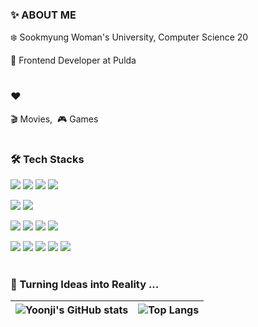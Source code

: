 
<h3>✨ ABOUT ME</h3>

<p>
  ❄️ Sookmyung Woman's University, Computer Science 20
</p>
<p>
  💙 Frontend Developer at Pulda
</p>

#
  
<h3>❤️</h3>
<p>🎬 Movies,&nbsp;&nbsp;🎮 Games</p>
  
#
<h3>🛠 Tech Stacks</h3>
<p>
  <img src="https://img.shields.io/badge/Dart-0175C2?style=flat-square&logo=dart&logoColor=white">
  <img src="https://img.shields.io/badge/Flutter-02569B?style=flat-square&logo=flutter&logoColor=white">
  <img src="https://img.shields.io/badge/Python-3776AB?style=flat-square&logo=python&logoColor=white">
  <img src="https://img.shields.io/badge/Java-1A6C80?style=flat-square&logo=java&logoColor=white">
</p>
<p>
  <img src="https://img.shields.io/badge/Spring Boot-6DB33F?style=flat-square&logo=Spring Boot&logoColor=white">
  <img src="https://img.shields.io/badge/Hibernate-59666C?style=flat-square&logo=Hibernate&logoColor=white">
</p>
<p>
  <img src="https://img.shields.io/badge/MYSQL-4479A1?style=flat-square&logo=MYSQL&logoColor=white">
  <img src="https://img.shields.io/badge/AWS EC2-FF9900?style=flat-square&logo=Amazon EC2&logoColor=white">
  <img src="https://img.shields.io/badge/AWS RDS-527FFF?style=flat-square&logo=Amazon RDS&logoColor=white">
  <img src="https://img.shields.io/badge/AWS S3-569A31?style=flat-square&logo=Amazon S3&logoColor=white">
</p>
<p>
  <img src="https://img.shields.io/badge/Jira-0052CC?style=flat-square&logo=Jira&logoColor=white"/>
  <img src="https://img.shields.io/badge/Confluence-172B4D?style=flat-square&logo=Confluence&logoColor=white"/>
  <img src="https://img.shields.io/badge/Notion-000000?style=flat-square&logo=Notion&logoColor=white"/>
  <img src="https://img.shields.io/badge/GitHub-181717?style=flat-square&logo=GitHub&logoColor=white"/>
  <img src="https://img.shields.io/badge/Git-F05032?style=flat-square&logo=Git&logoColor=white"/>
</p>
  
#
<h3> 🚀 Turning Ideas into Reality ... </h3>

| ![Yoonji's GitHub stats](https://github-readme-stats.vercel.app/api?username=jelliijoa&show_icons=true&theme=buefy&hide_border=true) | ![Top Langs](https://github-readme-stats.vercel.app/api/top-langs/?username=jelliijoa&layout=compact&theme=buefy&exclude_repo=SMWU_AI&hide_border=true) |
| ------------- | ------------- |

</div>
